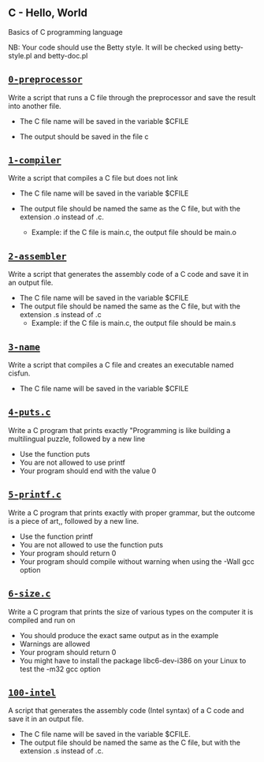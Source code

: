 ## C - Hello, World

Basics of C programming language

NB: Your code should use the Betty style. It will be checked using betty-style.pl and betty-doc.pl

## [`0-preprocessor`](0-preprocessor)

Write a script that runs a C file through the preprocessor and save the result into another file.

* The C file name will be saved in the variable $CFILE

* The output should be saved in the file c

## [`1-compiler`](1-compiler)

Write a script that compiles a C file but does not link

* The C file name will be saved in the variable $CFILE

* The output file should be named the same as the C file, but with the extension .o instead of .c.
  * Example: if the C file is main.c, the output file should be main.o

## [`2-assembler`](2-assembler)

Write a script that generates the assembly code of a C code and save it in an output file.

* The C file name will be saved in the variable $CFILE
* The output file should be named the same as the C file, but with the extension .s instead of .c
  * Example: if the C file is main.c, the output file should be main.s

## [`3-name`](3-name)

Write a script that compiles a C file and creates an executable named cisfun.

* The C file name will be saved in the variable $CFILE

## [`4-puts.c`](4-puts.c)

Write a C program that prints exactly "Programming is like building a multilingual puzzle, followed by a new line

* Use the function puts
* You are not allowed to use printf
* Your program should end with the value 0

## [`5-printf.c`](5-printf.c)

Write a C program that prints exactly with proper grammar, but the outcome is a piece of art,, followed by a new line.

* Use the function printf
* You are not allowed to use the function puts
* Your program should return 0
* Your program should compile without warning when using the -Wall gcc option

## [`6-size.c`](6-size.c)

Write a C program that prints the size of various types on the computer it is compiled and run on

* You should produce the exact same output as in the example
* Warnings are allowed
* Your program should return 0
* You might have to install the package libc6-dev-i386 on your Linux to test the -m32 gcc option

## [`100-intel`](100-intel)

A script that generates the assembly code (Intel syntax) of a C code and save it in an output file.

* The C file name will be saved in the variable $CFILE.
* The output file should be named the same as the C file, but with the extension .s instead of .c.
